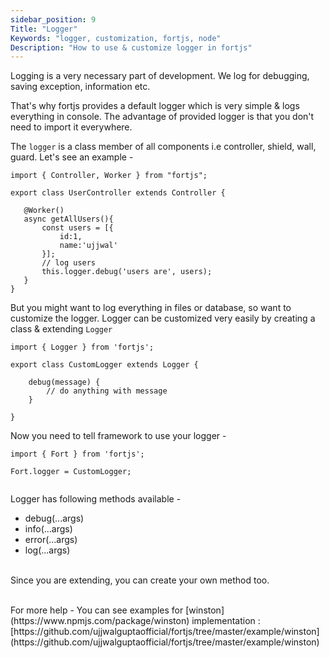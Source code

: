 ```yaml
---
sidebar_position: 9
Title: "Logger"
Keywords: "logger, customization, fortjs, node"
Description: "How to use & customize logger in fortjs"
---
```


Logging is a very necessary part of development. We log for debugging, saving exception, information etc.

That's why fortjs provides a default logger which is very simple & logs everything in console. The advantage of provided logger is that you don't need to import it everywhere.

The `logger` is a class member of all components i.e controller, shield, wall, guard. Let's see an example - 

```
import { Controller, Worker } from "fortjs";

export class UserController extends Controller {
   
   @Worker()
   async getAllUsers(){
       const users = [{
           id:1,
           name:'ujjwal'
       }];
       // log users
       this.logger.debug('users are', users);
   }
}
```

But you might want to log everything in files or database, so want to customize the logger. Logger can be customized very easily by creating a class & extending `Logger` 

```
import { Logger } from 'fortjs';

export class CustomLogger extends Logger {

    debug(message) {
        // do anything with message
    }
    
}
```

Now you need to tell framework to use your logger - 

```
import { Fort } from 'fortjs';

Fort.logger = CustomLogger;
    
```

Logger has following methods available - 

* debug(...args)
* info(...args)
* error(...args)
* log(...args)

<br/>Since you are extending, you can create your own method too.

<br/>
For more help - You can see examples for [winston](https://www.npmjs.com/package/winston) implementation : [https://github.com/ujjwalguptaofficial/fortjs/tree/master/example/winston](https://github.com/ujjwalguptaofficial/fortjs/tree/master/example/winston)